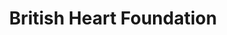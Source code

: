 ---
title: "British Heart Foundation"
url: /birmingham/british-heart-foundation-warwick-road/
shop: Gebrauchtwaren
---